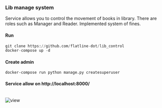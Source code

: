 ### Lib manage system
Service allows you to control the movement of books in library. There are roles such as Manager and Reader. Implemented system of fines.<br>


#### Run
 ````python
 git clone https://github.com/flatline-dot/lib_control
 docker-compose up -d
 ````
 
 #### Create admin
 ````
 docker-compose run python manage.py createsuperuser
 ````
 #### Service allow on http://localhost:8000/

<br>![view](https://user-images.githubusercontent.com/76453758/175833304-03a82510-8237-472a-869f-839943776cf9.jpg)
